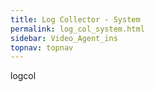 ```yaml
---
title: Log Collector - System
permalink: log_col_system.html
sidebar: Video_Agent_ins
topnav: topnav
---
```


logcol